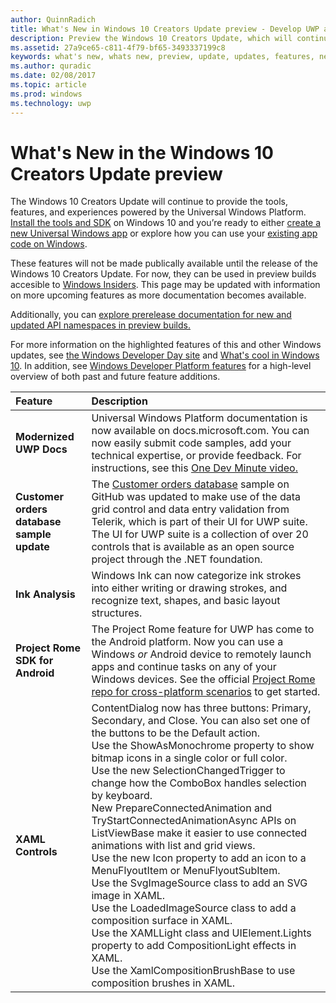 ```yaml
---
author: QuinnRadich
title: What's New in Windows 10 Creators Update preview - Develop UWP apps
description: Preview the Windows 10 Creators Update, which will continue to provide the tools, features, and experiences powered by the Universal Windows Platform.
ms.assetid: 27a9ce65-c811-4f79-bf65-3493337199c8
keywords: what's new, whats new, preview, update, updates, features, new, Windows 10, creators
ms.author: quradic
ms.date: 02/08/2017
ms.topic: article
ms.prod: windows
ms.technology: uwp
---
```


# What's New in the Windows 10 Creators Update preview

The Windows 10 Creators Update will continue to provide the tools, features, and experiences powered by the Universal Windows Platform. [Install the tools and SDK](http://go.microsoft.com/fwlink/?LinkId=821431) on Windows 10 and you’re ready to either [create a new Universal Windows app](https://msdn.microsoft.com/library/windows/apps/bg124288) or explore how you can use your [existing app code on Windows](https://msdn.microsoft.com/library/windows/apps/mt238321).

These features will not be made publically available until the release of the Windows 10 Creators Update. For now, they can be used in preview builds accesible to [Windows Insiders](https://insider.windows.com/). This page may be updated with information on more upcoming features as more documentation becomes available.

Additionally, you can [explore prerelease documentation for new and updated API namespaces in preview builds.](windows-10-build-15021-api-diff.md)

For more information on the highlighted features of this and other Windows updates, see [the Windows Developer Day site](https://developer.microsoft.com/en-us/windows/projects/campaigns/windows-developer-day) and [What's cool in Windows 10](http://go.microsoft.com/fwlink/?LinkId=823181). In addition, see [Windows Developer Platform features](https://developer.microsoft.com/en-us/windows/platform/features) for a high-level overview of both past and future feature additions.

Feature | Description
 :---- | :----
**Modernized UWP Docs** | Universal Windows Platform documentation is now available on docs.microsoft.com. You can now easily submit code samples, add your technical expertise, or provide feedback. For instructions, see this [One Dev Minute video.](https://channel9.msdn.com/Blogs/One-Dev-Minute/Modernizing-the-Windows-UWP-Docs)
**Customer orders database sample update** | The [Customer orders database](https://github.com/Microsoft/Windows-appsample-customers-orders-database) sample on GitHub was updated to make use of the data grid control and data entry validation from Telerik, which is part of their UI for UWP suite. The UI for UWP suite is a collection of over 20 controls that is available as an open source project through the .NET foundation.
**Ink Analysis** | Windows Ink can now categorize ink strokes into either writing or drawing strokes, and recognize text, shapes, and basic layout structures.
**Project Rome SDK for Android** | The Project Rome feature for UWP has come to the Android platform. Now you can use a Windows *or* Android device to remotely launch apps and continue tasks on any of your Windows devices. See the official [Project Rome repo for cross-platform scenarios](https://github.com/Microsoft/project-rome) to get started.
**XAML Controls** | ContentDialog now has three buttons: Primary, Secondary, and Close. You can also set one of the buttons to be the Default action. <br> Use the ShowAsMonochrome property to show bitmap icons in a single color or full color. <br> Use the new SelectionChangedTrigger to change how the ComboBox handles selection by keyboard. <br> New PrepareConnectedAnimation and TryStartConnectedAnimationAsync APIs on ListViewBase make it easier to use connected animations with list and grid views. <br> Use the new Icon property to add an icon to a MenuFlyoutItem or MenuFlyoutSubItem. <br> Use the SvgImageSource class to add an SVG image in XAML. <br> Use the LoadedImageSource class to add a composition surface in XAML. <br> Use the XAMLLight class and UIElement.Lights property to add CompositionLight effects in XAML. <br> Use the XamlCompositionBrushBase to use composition brushes in XAML.
